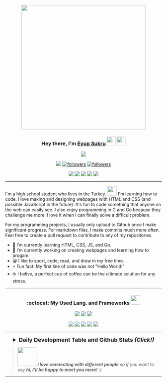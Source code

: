 <p align="center">
  <a href="#"><img align="center" height="400px" src="https://github.com/EyupErgin/EyupErgin/blob/main/img/imemojim2.png" /></a>
<h3 align="center">Hey there, I'm <a href="https://eyupergin.com">Eyup Sukru</a> <img src="https://media.giphy.com/media/hvRJCLFzcasrR4ia7z/giphy.gif" width="28"> <img src="https://emojis.slackmojis.com/emojis/images/1531849430/4246/blob-sunglasses.gif?1531849430" width="28"/></h3>

  <p align="center">
<a href="https://github.com/ergindev">
    <img src="https://komarev.com/ghpvc/?username=EyupErgin">
</a>
<p align="center">
  <a href="https://eyupergin.com/"><img src="https://img.shields.io/badge/My Website-%230077B5.svg?&style=for-the-badge&logo=medium&color=555555"/></a>
  <a href="https://github.com/ErginDev"><img alt="followers" title="Follow me on Github" src="https://img.shields.io/github/followers/ErginDev?color=236ad3&style=for-the-badge&logo=github&label=Follower"/></a>
  <a href="https://twitter.com/ErginDev"><img alt="followers" title="Follow me on Twitter" src="https://img.shields.io/twitter/follow/ErginDev?color=55960c&label=Follow&logo=twitter&logoColor=white&style=for-the-badge"/></a>

  
  <p align="center">
  <a href="https://www.linkedin.com/in/eyupergin/"><img src="https://img.shields.io/badge/linkedin-%230077B5.svg?&style=for-the-badge&logo=linkedin&logoColor=white"/></a>
  <a href="https://eyupergin.com/blog/"><img src="https://img.shields.io/badge/My Blog-%230077B5.svg?&style=for-the-badge&logo=medium"/></a>
  <a href="https://dev.to/ErginDev"><img src="https://img.shields.io/badge/Dev.to-%230077B5.svg?&style=for-the-badge&logo=medium"/></a>
  <a href="https://ergin.dev/portfolio"><img src="https://img.shields.io/badge/Portfolio-%230077B5.svg?&style=for-the-badge&logo=koding&logoColor=white"/></a>
  <a href="mailto:work@eyupergin.com"><img src="https://img.shields.io/badge/work@eyupergin.com-%230077B5.svg?&style=for-the-badge&logo=gmail&logoColor=white"/></a>

  ---
    
I'm a high school student who lives in the Turkey. <img src="https://media.giphy.com/media/fYSnHlufseco8Fh93Z/giphy.gif" width="30"> I'm learning how to code. I love making and designing webpages with HTML and CSS (and possible JavaScript in the future). It's fun to code something that anyone on the web can easily see. I also enjoy programming in C and Go because they challenge me more. I love it when I can finally solve a difficult problem.
    
For my programming projects, I usually only upload to Github once I make significant progress. For markdown files, I make commits much more often. Feel free to create a pull request to contribute to any of my repositories.
    
- :seedling: I’m currently learning HTML, CSS, JS, and Go.
- :telescope: I’m currently working on creating webpages and learning how to progam.
- :grinning: I like to sport, code, read, and draw in my free time.
- :zap: Fun fact: My first line of code was not "Hello World!"
- :coffee: I belive, a perfect cup of coffee can be the ultimate solution for any stress.

---

  <h3 align="center" >:octocat: My Used Lang. and Frameworks <img src="https://media.giphy.com/media/WUlplcMpOCEmTGBtBW/giphy.gif" width="30"> </h4>
   
  <p align="center">
  <a href="#"><img src="https://img.shields.io/badge/Go-cD1?style=for-the-badge&logo=go&logoColor=65d0db&color=2B2A29"/></a>
  <a href="#"><img src="https://img.shields.io/badge/C-cD1?style=for-the-badge&logo=C&logoColor=white&color=005697"/></a>
  <a href="#"><img src="https://img.shields.io/badge/javascript-cD1?style=for-the-badge&logo=javascript&white=EF7F1A&color=000000"/></a>

  <p align="center">
  <a href="#"><img src="https://img.shields.io/badge/html5-cD1?style=for-the-badge&logo=html5&logoColor=white&color=e44d26"/></a>
  <a href="#"><img src="https://img.shields.io/badge/css3-cD1?style=for-the-badge&logo=css3&logoColor=white&color=254bdd"/></a>
  <a href="#"><img src="https://img.shields.io/badge/ElectronJS-cD1?style=for-the-badge&logo=Electron&logoColor=9ae3f1&color=2a2d38"/></a>
  <a href="#"><img src="https://img.shields.io/badge/ReactJS-cD1?style=for-the-badge&logo=react&logoColor=73aa63&color=333333"/></a>
  <a href="#"><img src="https://img.shields.io/badge/MongoDB-cD1?style=for-the-badge&logo=mongodb&logoColor=4fa54a&color=323435"/></a>
    
---
    
  <details align="center">
    <summary style="font-weight: bold; font-size: 18px">
      <b>Daily Development Table and Github Stats</b>
      <i>(Click!)</i>
    </summary><br>

![Stats](https://github-readme-stats.vercel.app/api?username=ErginDev&hide=issues&show_icons=true&bg_color=242c33&icon_color=7b9ec4&text_color=FFF&title_color=ffffff)
![Languages](https://github-readme-stats.vercel.app/api/top-langs/?username=ErginDev&layout=compact&bg_color=242c33&icon_color=7b9ec4&text_color=FFF&title_color=ffffff)

[![Eyup's github activity graph](https://activity-graph.herokuapp.com/graph?username=ErginDev&theme=github)](https://github.com/ErginDev/#)
  </details>

> <img src="https://media.giphy.com/media/LnQjpWaON8nhr21vNW/giphy.gif" width="60"> <em><b>I love connecting with different people</b> so if you want to say <b>hi, I'll be happy to meet you more!</b> :)</em>

---
